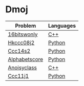 # Dmoj
| Problem | Languages |
| ------- | --------- |
 [16bitswonly](https://dmoj.ca/problem/16bitswonly) | [C++](https://github.com/terror/CompetitiveProgramming/blob/master/Dmoj/16bitswonly/solution.cpp)
 [Hkccc08j2](https://dmoj.ca/problem/hkccc08j2) | [Python](https://github.com/terror/CompetitiveProgramming/blob/master/Dmoj/hkccc08j2/solution.py)
 [Ccc14s2](https://dmoj.ca/problem/ccc14s2) | [Python](https://github.com/terror/CompetitiveProgramming/blob/master/Dmoj/ccc14s2/solution.py)
 [Alphabetscore](https://dmoj.ca/problem/alphabetscore) | [Python](https://github.com/terror/CompetitiveProgramming/blob/master/Dmoj/alphabetscore/solution.py)
 [Anoisyclass](https://dmoj.ca/problem/anoisyclass) | [C++](https://github.com/terror/CompetitiveProgramming/blob/master/Dmoj/anoisyclass/solution.cpp)
 [Ccc11j1](https://dmoj.ca/problem/ccc11j1) | [Python](https://github.com/terror/CompetitiveProgramming/blob/master/Dmoj/ccc11j1/solution.py)
